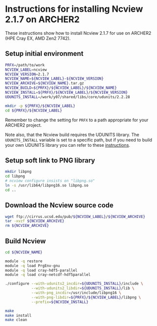 Instructions for installing Ncview 2.1.7 on ARCHER2
===================================================

These instructions show how to install Ncview 2.1.7 for use on ARCHER2 (HPE Cray EX, AMD Zen2 7742).


Setup initial environment
-------------------------

```bash
PRFX=/path/to/work
NCVIEW_LABEL=ncview
NCVIEW_VERSION=2.1.7
NCVIEW_NAME=${NCVIEW_LABEL}-${NCVIEW_VERSION}
NCVIEW_ARCHIVE=${NCVIEW_NAME}.tar.gz
NCVIEW_BUILD=${PRFX}/${NCVIEW_LABEL}/${NCVIEW_NAME}
NCVIEW_INSTALL=${PRFX}/${NCVIEW_LABEL}/${NCVIEW_VERSION}
UDUNITS_INSTALL=/work/y07/shared/libs/core/udunits/2.2.28

mkdir -p ${PRFX}/${NCVIEW_LABEL}
cd ${PRFX}/${NCVIEW_LABEL}
```

Remember to change the setting for `PRFX` to a path appropriate for your ARCHER2 project.

Note also, that the Ncview build requires the UDUNITS library. The `UDUNITS_INSTALL` variable
is set to a specific path, but if you need to build your own UDUNITS library you can refer to
these [instructions](../../libs/udunits/build_udunits_2.2.28_archer2.md).


Setup soft link to PNG library
------------------------------

```bash
mkdir libpng
cd libpng
# ncview configure insists on "libpng.so"
ln -s /usr/lib64/libpng16.so libpng.so
cd ..
```


Download the Ncview source code
-------------------------------

```bash
wget ftp://cirrus.ucsd.edu/pub/${NCVIEW_LABEL}/${NCVIEW_ARCHIVE}
tar -xvzf ${NCVIEW_ARCHIVE}
rm ${NCVIEW_ARCHIVE}
```


Build Ncview
------------

```bash
cd ${NCVIEW_NAME}

module -q restore
module -q load PrgEnv-gnu
module -q load cray-hdf5-parallel
module -q load cray-netcdf-hdf5parallel

./configure --with-udunits2_incdir=${UDUNITS_INSTALL}/include \
            --with-udunits2_libdir=${UDUNITS_INSTALL}/lib \
            --with-png_incdir=/usr/include/libpng16 \
            --with-png-libdir=${PRFX}/${NCVIEW_LABEL}/libpng \
            --prefix=${NCVIEW_INSTALL}

make
make install
make clean
```
